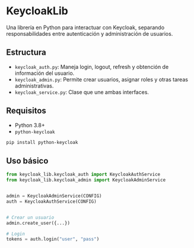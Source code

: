 # KeycloakLib

Una librería en Python para interactuar con Keycloak, separando responsabilidades entre autenticación y administración de usuarios.

## Estructura

- `keycloak_auth.py`: Maneja login, logout, refresh y obtención de información del usuario.
- `keycloak_admin.py`: Permite crear usuarios, asignar roles y otras tareas administrativas.
- `keycloak_service.py`: Clase que une ambas interfaces.

## Requisitos

- Python 3.8+
- `python-keycloak`

```bash
pip install python-keycloak
```

## Uso básico

```python
from keycloak_lib.keycloak_auth import KeycloakAuthService
from keycloak_lib.keycloak_admin import KeycloakAdminService


admin = KeycloakAdminService(CONFIG)
auth = KeycloakAuthService(CONFIG)


# Crear un usuario
admin.create_user({...})

# Login
tokens = auth.login("user", "pass")
```
